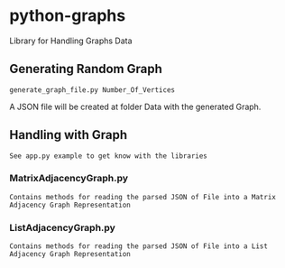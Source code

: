 # python-graphs

Library for Handling Graphs Data

## Generating Random Graph

`generate_graph_file.py Number_Of_Vertices`

A JSON file will be created at folder Data with the generated Graph.

## Handling with Graph

`See app.py example to get know with the libraries`


### MatrixAdjacencyGraph.py

`Contains methods for reading the parsed JSON of File into a Matrix Adjacency Graph Representation`

### ListAdjacencyGraph.py

`Contains methods for reading the parsed JSON of File into a List Adjacency Graph Representation`
